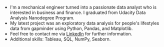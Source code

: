 - I'm a mechanical engineer turned into a passionate data analyst who is interested in business and finance. I graduated from Udacity Data Analysis Nanodegree Program.
- My latest project was an exploratory data analysis for people's lifestyles data from gapminder using Python, Pandas, and Matplotlib.
- Feel free to contact me via <a href="https://www.linkedin.com/in/abdlla3amer/">LinkedIn</a> for further information.
- Additional skills: Tableau, SQL, NumPy, Seaborn.
